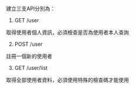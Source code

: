 建立三支API分別為：

1. GET /user

  取得使用者個人資訊，必須檢查是否為使用者本人查詢

2. POST /user

  註冊一個新的使用者

3. GET /user/list

  取得全部使用者資料，必須使用特殊的檢查碼才能使用
